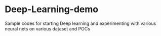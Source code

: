 # Deep-Learning-demo
Sample codes for starting Deep learning and experimenting with various neural nets on various dataset and POCs
